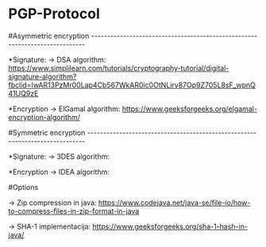 # PGP-Protocol

#Asymmetric encryption ----------------------------------------------------------------------------

*Signature:
-> DSA algorithm: https://www.simplilearn.com/tutorials/cryptography-tutorial/digital-signature-algorithm?fbclid=IwAR13PzMr00Lap4Cb567WkAR0ic0OtNLirv87Op9Z705L8sF_wpnQ41UQ9zE

*Encryption
-> ElGamal algorithm: https://www.geeksforgeeks.org/elgamal-encryption-algorithm/

#Symmetric encryption -----------------------------------------------------------------------------

*Signature:
-> 3DES algorithm:

*Encryption
-> IDEA algorithm: 

#Options

-> Zip compression in java: https://www.codejava.net/java-se/file-io/how-to-compress-files-in-zip-format-in-java

-> SHA-1 implementacija: https://www.geeksforgeeks.org/sha-1-hash-in-java/
